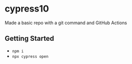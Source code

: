 # cypress10

Made a basic repo with a git command and GitHub Actions

## Getting Started
- `npm i`
- `npx cypress open`